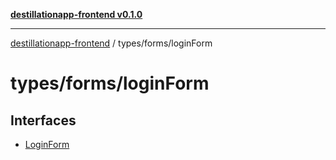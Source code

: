 [**destillationapp-frontend v0.1.0**](../../../README.md)

***

[destillationapp-frontend](../../../modules.md) / types/forms/loginForm

# types/forms/loginForm

## Interfaces

- [LoginForm](interfaces/LoginForm.md)
